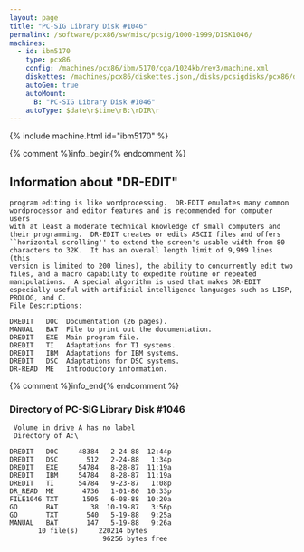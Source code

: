 ```yaml
---
layout: page
title: "PC-SIG Library Disk #1046"
permalink: /software/pcx86/sw/misc/pcsig/1000-1999/DISK1046/
machines:
  - id: ibm5170
    type: pcx86
    config: /machines/pcx86/ibm/5170/cga/1024kb/rev3/machine.xml
    diskettes: /machines/pcx86/diskettes.json,/disks/pcsigdisks/pcx86/diskettes.json
    autoGen: true
    autoMount:
      B: "PC-SIG Library Disk #1046"
    autoType: $date\r$time\rB:\rDIR\r
---
```


{% include machine.html id="ibm5170" %}

{% comment %}info_begin{% endcomment %}

## Information about "DR-EDIT"

    program editing is like wordprocessing.  DR-EDIT emulates many common
    wordprocessor and editor features and is recommended for computer users
    with at least a moderate technical knowledge of small computers and
    their programming.  DR-EDIT creates or edits ASCII files and offers
    ``horizontal scrolling'' to extend the screen's usable width from 80
    characters to 32K.  It has an overall length limit of 9,999 lines (this
    version is limited to 200 lines), the ability to concurrently edit two
    files, and a macro capability to expedite routine or repeated
    manipulations.  A special algorithm is used that makes DR-EDIT
    especially useful with artificial intelligence languages such as LISP,
    PROLOG, and C.
    File Descriptions:
    
    DREDIT   DOC  Documentation (26 pages).
    MANUAL   BAT  File to print out the documentation.
    DREDIT   EXE  Main program file.
    DREDIT   TI   Adaptations for TI systems.
    DREDIT   IBM  Adaptations for IBM systems.
    DREDIT   DSC  Adaptations for DSC systems.
    DR-READ  ME   Introductory information.
{% comment %}info_end{% endcomment %}


### Directory of PC-SIG Library Disk #1046

     Volume in drive A has no label
     Directory of A:\

    DREDIT   DOC     48384   2-24-88  12:44p
    DREDIT   DSC       512   2-24-88   1:34p
    DREDIT   EXE     54784   8-28-87  11:19a
    DREDIT   IBM     54784   8-28-87  11:19a
    DREDIT   TI      54784   9-23-87   1:08p
    DR_READ  ME       4736   1-01-80  10:33p
    FILE1046 TXT      1505   6-08-88  10:20a
    GO       BAT        38  10-19-87   3:56p
    GO       TXT       540   5-19-88   9:25a
    MANUAL   BAT       147   5-19-88   9:26a
           10 file(s)     220214 bytes
                           96256 bytes free
